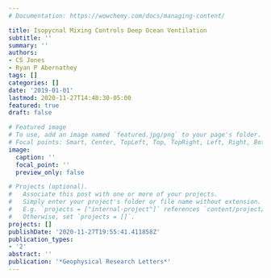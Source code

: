 ```yaml
---
# Documentation: https://wowchemy.com/docs/managing-content/

title: Isopycnal Mixing Controls Deep Ocean Ventilation
subtitle: ''
summary: ''
authors:
- CS Jones
- Ryan P Abernathey
tags: []
categories: []
date: '2019-01-01'
lastmod: 2020-11-27T14:48:30-05:00
featured: true
draft: false

# Featured image
# To use, add an image named `featured.jpg/png` to your page's folder.
# Focal points: Smart, Center, TopLeft, Top, TopRight, Left, Right, BottomLeft, Bottom, BottomRight.
image:
  caption: ''
  focal_point: ''
  preview_only: false

# Projects (optional).
#   Associate this post with one or more of your projects.
#   Simply enter your project's folder or file name without extension.
#   E.g. `projects = ["internal-project"]` references `content/project/deep-learning/index.md`.
#   Otherwise, set `projects = []`.
projects: []
publishDate: '2020-11-27T19:55:41.411858Z'
publication_types:
- '2'
abstract: ''
publication: '*Geophysical Research Letters*'
---
```

